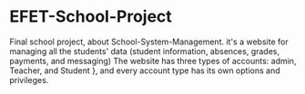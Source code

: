 # EFET-School-Project
Final school project, about School-System-Management. it's a website for managing all the students' data (student information, absences, grades, payments, and messaging) The website has three types of accounts: admin, Teacher, and Student }, and every account type has its own options and privileges.
